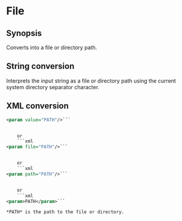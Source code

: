 # File

## Synopsis

Converts into a file or directory path.

## String conversion

Interprets the input string as a file or directory path using the current system directory separator character.

## XML conversion

```xml
<param value="PATH"/>```


	or
	```xml
<param file="PATH"/>```


	or
	```xml
<param path="PATH"/>```


	or
	```xml
<param>PATH</param>```

*PATH* is the path to the file or directory.
      

